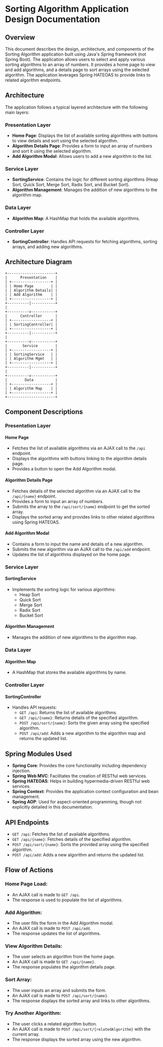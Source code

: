 # Sorting Algorithm Application Design Documentation

## Overview

This document describes the design, architecture, and components of the Sorting Algorithm application built using Java's Spring framework (not Spring Boot). The application allows users to select and apply various sorting algorithms to an array of numbers. It provides a home page to view and add algorithms, and a details page to sort arrays using the selected algorithm. The application leverages Spring HATEOAS to provide links to related algorithm endpoints.

## Architecture

The application follows a typical layered architecture with the following main layers:

### Presentation Layer

- **Home Page**: Displays the list of available sorting algorithms with buttons to view details and sort using the selected algorithm.
- **Algorithm Details Page**: Provides a form to input an array of numbers and sort it using the selected algorithm.
- **Add Algorithm Modal**: Allows users to add a new algorithm to the list.

### Service Layer

- **SortingService**: Contains the logic for different sorting algorithms (Heap Sort, Quick Sort, Merge Sort, Radix Sort, and Bucket Sort).
- **Algorithm Management**: Manages the addition of new algorithms to the algorithm map.

### Data Layer

- **Algorithm Map**: A HashMap that holds the available algorithms.

### Controller Layer

- **SortingController**: Handles API requests for fetching algorithms, sorting arrays, and adding new algorithms.

## Architecture Diagram
````
+----------------------+
|      Presentation    |
| +------------------+ |
| | Home Page        | |
| | Algorithm Details| |
| | Add Algorithm    | |
| +------------------+ |
+----------|-----------+
|
+----------v-----------+
|      Controller      |
| +------------------+ |
| | SortingController| |
| +------------------+ |
+----------|-----------+
|
+----------v-----------+
|       Service        |
| +------------------+ |
| | SortingService   | |
| | Algorithm Mgmt   | |
| +------------------+ |
+----------|-----------+
|
+----------v-----------+
|        Data          |
| +------------------+ |
| | Algorithm Map    | |
| +------------------+ |
+----------------------+
````
## Component Descriptions

### Presentation Layer

#### Home Page

- Fetches the list of available algorithms via an AJAX call to the `/api` endpoint.
- Displays the algorithms with buttons linking to the algorithm details page.
- Provides a button to open the Add Algorithm modal.

#### Algorithm Details Page

- Fetches details of the selected algorithm via an AJAX call to the `/api/{name}` endpoint.
- Provides a form to input an array of numbers.
- Submits the array to the `/api/sort/{name}` endpoint to get the sorted array.
- Displays the sorted array and provides links to other related algorithms using Spring HATEOAS.

#### Add Algorithm Modal

- Contains a form to input the name and details of a new algorithm.
- Submits the new algorithm via an AJAX call to the `/api/add` endpoint.
- Updates the list of algorithms displayed on the home page.

### Service Layer

#### SortingService

- Implements the sorting logic for various algorithms:
    - Heap Sort
    - Quick Sort
    - Merge Sort
    - Radix Sort
    - Bucket Sort

#### Algorithm Management

- Manages the addition of new algorithms to the algorithm map.

### Data Layer

#### Algorithm Map

- A HashMap that stores the available algorithms by name.

### Controller Layer

#### SortingController

- Handles API requests:
    - `GET /api`: Returns the list of available algorithms.
    - `GET /api/{name}`: Returns details of the specified algorithm.
    - `POST /api/sort/{name}`: Sorts the given array using the specified algorithm.
    - `POST /api/add`: Adds a new algorithm to the algorithm map and returns the updated list.

## Spring Modules Used

- **Spring Core**: Provides the core functionality including dependency injection.
- **Spring Web MVC**: Facilitates the creation of RESTful web services.
- **Spring HATEOAS**: Helps in building hypermedia-driven RESTful web services.
- **Spring Context**: Provides the application context configuration and bean management.
- **Spring AOP**: Used for aspect-oriented programming, though not explicitly detailed in this documentation.

## API Endpoints

- `GET /api`: Fetches the list of available algorithms.
- `GET /api/{name}`: Fetches details of the specified algorithm.
- `POST /api/sort/{name}`: Sorts the provided array using the specified algorithm.
- `POST /api/add`: Adds a new algorithm and returns the updated list.

## Flow of Actions

### Home Page Load:

- An AJAX call is made to `GET /api`.
- The response is used to populate the list of algorithms.

### Add Algorithm:

- The user fills the form in the Add Algorithm modal.
- An AJAX call is made to `POST /api/add`.
- The response updates the list of algorithms.

### View Algorithm Details:

- The user selects an algorithm from the home page.
- An AJAX call is made to `GET /api/{name}`.
- The response populates the algorithm details page.

### Sort Array:

- The user inputs an array and submits the form.
- An AJAX call is made to `POST /api/sort/{name}`.
- The response displays the sorted array and links to other algorithms.

### Try Another Algorithm:

- The user clicks a related algorithm button.
- An AJAX call is made to `POST /api/sort/{relatedAlgorithm}` with the current array.
- The response displays the sorted array using the new algorithm.
